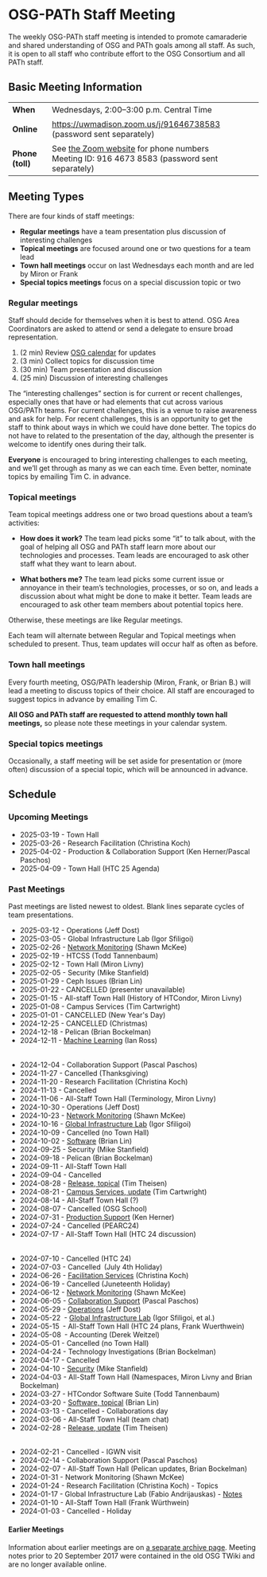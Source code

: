 # OSG-PATh Staff Meeting

The weekly OSG-PATh staff meeting is intended to promote camaraderie and
shared understanding of OSG and PATh goals among all staff.
As such, it is open to all staff who contribute effort to the OSG Consortium
and all PATh staff.

## Basic Meeting Information

<style>
  table#coordinates td { padding-top: 0.5ex; padding-bottom: 0.5ex; }
</style>
<table id="coordinates">
  <tr> <td><strong>When</strong></td> <td>Wednesdays, 2:00–3:00 p.m. Central Time</td> </tr>
  <tr>
    <td><strong>Online</strong></td>
    <td><a href="https://uwmadison.zoom.us/j/91646738583">https://uwmadison.zoom.us/j/91646738583</a> (password sent separately)</td>
  </tr>
  <tr>
    <td><strong>Phone (toll)</strong></td>
    <td>
      See <a href="https://uwmadison.zoom.us/u/abQyBkAVbS">the Zoom website</a> for phone numbers<br>
      Meeting ID: 916 4673 8583 (password sent separately)
    </td>
  </tr>
</table>

## Meeting Types

There are four kinds of staff meetings:

*  **Regular meetings** have a team presentation plus discussion of interesting challenges
*  **Topical meetings** are focused around one or two questions for a team lead
*  **Town hall meetings** occur on last Wednesdays each month and are led by Miron or Frank
*  **Special topics meetings** focus on a special discussion topic or two

### Regular meetings

Staff should decide for themselves when it is best to attend.
OSG Area Coordinators are asked to attend or send a delegate to ensure broad representation.

1.  (2 min) Review [OSG calendar](https://calendar.google.com/calendar/embed?src=7597sl1am95q5dcg4ii0hggj4g%40group.calendar.google.com) for updates
1.  (3 min) Collect topics for discussion time
1.  (30 min) Team presentation and discussion
1.  (25 min) Discussion of interesting challenges

The “interesting challenges” section is for current or recent challenges,
especially ones that have or had elements that cut across various OSG/PATh teams.
For current challenges, this is a venue to raise awareness and ask for help.
For recent challenges, this is an opportunity to get the staff to think about ways in which we could have done better.
The topics do not have to related to the presentation of the day,
although the presenter is welcome to identify ones during their talk.

**Everyone** is encouraged to bring interesting challenges to each meeting,
and we’ll get through as many as we can each time.
Even better, nominate topics by emailing Tim C. in advance.

### Topical meetings

Team topical meetings address one or two broad questions about a team’s activities:

*   **How does it work?**  The team lead picks some “it” to talk about,
    with the goal of helping all OSG and PATh staff learn more about our technologies and processes.
    Team leads are encouraged to ask other staff what they want to learn about.

*   **What bothers me?**  The team lead picks some current issue or annoyance
    in their team’s technologies, processes, or so on,
    and leads a discussion about what might be done to make it better.
    Team leads are encouraged to ask other team members about potential topics here.

Otherwise, these meetings are like Regular meetings.

Each team will alternate between Regular and Topical meetings when scheduled to present.
Thus, team updates will occur half as often as before.

### Town hall meetings

Every fourth meeting, OSG/PATh leadership (Miron, Frank, or Brian B.)
will lead a meeting to discuss topics of their choice.
All staff are encouraged to suggest topics in advance by emailing Tim C.

**All OSG and PATh staff are requested to attend monthly town hall meetings,**
so please note these meetings in your calendar system.

### Special topics meetings

Occasionally, a staff meeting will be set aside for presentation or (more often) discussion
of a special topic, which will be announced in advance.

## Schedule

### Upcoming Meetings

-   2025-03-19 - Town Hall
-   2025-03-26 - Research Facilitation (Christina Koch)
-   2025-04-02 - Production & Collaboration Support (Ken Herner/Pascal Paschos)
-   2025-04-09 - Town Hall (HTC 25 Agenda)

### Past Meetings

Past meetings are listed newest to oldest.
Blank lines separate cycles of team presentations.

-   2025-03-12 - Operations (Jeff Dost)
-   2025-03-05 - Global Infrastructure Lab (Igor Sfiligoi)
-   2025-02-26 - [Network Monitoring](https://docs.google.com/presentation/d/1FdEJY68XXyeHkoTt2Nj834xa3LrVqJjWIA4L9VS-d8c/edit?usp=sharing) (Shawn McKee)
-   2025-02-19 - HTCSS (Todd Tannenbaum)
-   2025-02-12 - Town Hall (Miron Livny)
-   2025-02-05 - Security (Mike Stanfield)
-   2025-01-29 - Ceph Issues (Brian Lin)
-   2025-01-22 - CANCELLED (presenter unavailable)
-   2025-01-15 - All-staff Town Hall (History of HTCondor, Miron Livny)
-   2025-01-08 - Campus Services (Tim Cartwright)
-   2025-01-01 - CANCELLED (New Year's Day)
-   2024-12-25 - CANCELLED (Christmas)
-   2024-12-18 - Pelican (Brian Bockelman)
-   2024-12-11 - [Machine Learning](https://docs.google.com/presentation/d/1WcyHv2yzyUjGJbjtxMRj8fO0vZzOUg7I/edit#slide=id.p1) (Ian Ross)

<div style="height: 0.5ex"></div>

-   2024-12-04 - Collaboration Support (Pascal Paschos)
-   2024-11-27 - Cancelled (Thanksgiving)
-   2024-11-20 - Research Facilitation (Christina Koch)
-   2024-11-13 - Cancelled
-   2024-11-06 - All-Staff Town Hall (Terminology, Miron Livny)
-   2024-10-30 - Operations (Jeff Dost)
-   2024-10-23 - [Network Monitoring](https://docs.google.com/presentation/d/16JCaGD_uHV3DQKwrWY3POUpgatHaw8VMEc3YNlIjpSg/) (Shawn McKee)
-   2024-10-16 - [Global Infrastructure Lab](https://drive.google.com/file/d/1c6YxSaAUw_JgQEcgHUPOyVDbZkk0vaMf/) (Igor Sfiligoi)
-   2024-10-09 - Cancelled (no Town Hall)
-   2024-10-02 - [Software](https://docs.google.com/presentation/d/1WDhzEddugXhUsjJE-tYJ0IToqE3qiPd2bM5GbT5AroM/) (Brian Lin)
-   2024-09-25 - Security (Mike Stanfield)
-   2024-09-18 - Pelican (Brian Bockelman)
-   2024-09-11 - All-Staff Town Hall
-   2024-09-04 - Cancelled
-   2024-08-28 - [Release, topical](https://docs.google.com/presentation/d/1PC5_rw6bDoSsvN7neye-mN1Mbw7cO_7dD7N3okO3uLA/) (Tim Theisen)
-   2024-08-21 - [Campus Services, update](https://drive.google.com/file/d/1OSWvP87FlC9zZ4Dpa3d4fbdLXjI0RsNQ/) (Tim Cartwright)
-   2024-08-14 - All-Staff Town Hall (?)
-   2024-08-07 - Cancelled (OSG School)
-   2024-07-31 - [Production Support](https://drive.google.com/file/d/1iPM7bVWjfosyizqjT-GuiwyfUCI5ViNi/view) (Ken Herner)
-   2024-07-24 - Cancelled (PEARC24)
-   2024-07-17 - All-Staff Town Hall (HTC 24 discussion)

<div style="height: 0.5ex"></div>

-   2024-07-10 - Cancelled (HTC 24)
-   2024-07-03 - Cancelled (July 4th Holiday)
-   2024-06-26 - [Facilitation Services](https://docs.google.com/presentation/d/19ZNuq0w84iAklai9P2iMCWjIW2so8e7cffYLAZBEa9U/) (Christina Koch)
-   2024-06-19 - Cancelled (Juneteenth Holiday)
-   2024-06-12 - [Network Monitoring](https://docs.google.com/presentation/d/1BAKjc1ErtzJwMdpzn3vSIpnFrgcKqsL0izgD7vwQKYM/) (Shawn McKee)
-   2024-06-05 - [Collaboration Support](https://docs.google.com/presentation/d/15XzU_UPODlXm5ENp7SNH1OFCL2C3zLt8ebmK9aPKlq4) (Pascal Paschos)
-   2024-05-29 - [Operations](https://docs.google.com/presentation/d/1nZIpU-tuk4IW44pGHwWOs-tkG76XorkWztG9iPVCo0U/) (Jeff Dost)
-   2024-05-22 - [Global Infrastructure Lab](https://drive.google.com/file/d/14bIVtCSdF6M3mBYrj7nY-5xH0rYQD2IR/view) (Igor Sfiligoi, et al.)
-   2024-05-15 - All-Staff Town Hall (HTC 24 plans, Frank Wuerthwein)
-   2024-05-08 - Accounting (Derek Weitzel)
-   2024-05-01 - Cancelled (no Town Hall)
-   2024-04-24 - Technology Investigations (Brian Bockelman)
-   2024-04-17 - Cancelled
-   2024-04-10 - [Security](https://drive.google.com/file/d/1Avvs-HKMpL7Z96jFJFjB3xPphRg_kBKm/) (Mike Stanfield)
-   2024-04-03 - All-Staff Town Hall (Namespaces, Miron Livny and Brian Bockelman)
-   2024-03-27 - HTCondor Software Suite (Todd Tannenbaum)
-   2024-03-20 - [Software, topical](https://docs.google.com/presentation/d/1VQVr7UFbZeu-7UozdCtoGiPruf1Q2gAAJdlzaqDu0Ro/) (Brian Lin)
-   2024-03-13 - Cancelled - Collaborations day
-   2024-03-06 - All-Staff Town Hall (team chat)
-   2024-02-28 - [Release, update](https://docs.google.com/presentation/d/1nzGCV5-AXRXl1XayVDJL7lQIWTnhy6AH5hF5szrceAs/) (Tim Theisen)

<div style="height: 0.5ex"></div>

-   2024-02-21 - Cancelled - IGWN visit   
-   2024-02-14 - Collaboration Support (Pascal Paschos)
-   2024-02-07 - All-Staff Town Hall (Pelican updates, Brian Bockelman)
-   2024-01-31 - Network Monitoring (Shawn McKee)
-   2024-01-24 - Research Facilitation (Christina Koch) - Topics
-   2024-01-17 - Global Infrastructure Lab (Fabio Andrijauskas) - [Notes](https://docs.google.com/document/d/1g7RIbnsF6M9r3cQ7HpU6wPY61879gdJzQ4CVD4-HNGg/)
-   2024-01-10 - All-Staff Town Hall (Frank Würthwein)
-   2024-01-03 - Cancelled - Holiday

#### Earlier Meetings

Information about earlier meetings are on [a separate archive page](ac-meeting-archive.md).  Meeting
notes prior to 20 September 2017 were contained in the old OSG TWiki and are no longer available online.
